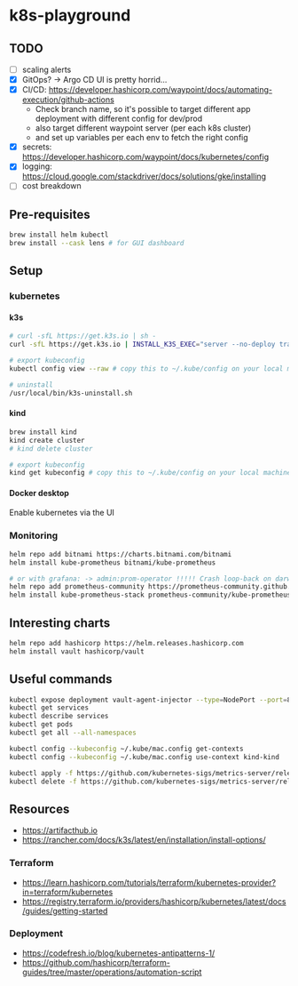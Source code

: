 # k8s-playground

## TODO

- [ ] scaling alerts
- [x] GitOps? -> Argo CD UI is pretty horrid...
- [x] CI/CD: <https://developer.hashicorp.com/waypoint/docs/automating-execution/github-actions>
  - Check branch name, so it's possible to target different app deployment with different config for dev/prod
  - also target different waypoint server (per each k8s cluster)
  - and set up variables per each env to fetch the right config
- [x] secrets: <https://developer.hashicorp.com/waypoint/docs/kubernetes/config>
- [x] logging: <https://cloud.google.com/stackdriver/docs/solutions/gke/installing>
- [ ] cost breakdown

## Pre-requisites

```bash
brew install helm kubectl
brew install --cask lens # for GUI dashboard
```

## Setup

### kubernetes

#### k3s

```bash
# curl -sfL https://get.k3s.io | sh -
curl -sfL https://get.k3s.io | INSTALL_K3S_EXEC="server --no-deploy traefik" sh # so it frees up port 80 and 443

# export kubeconfig
kubectl config view --raw # copy this to ~/.kube/config on your local machine

# uninstall
/usr/local/bin/k3s-uninstall.sh
```

#### kind

```bash
brew install kind
kind create cluster
# kind delete cluster

# export kubeconfig
kind get kubeconfig # copy this to ~/.kube/config on your local machine
```

#### Docker desktop

Enable kubernetes via the UI

### Monitoring

```bash
helm repo add bitnami https://charts.bitnami.com/bitnami
helm install kube-prometheus bitnami/kube-prometheus

# or with grafana: -> admin:prom-operator !!!!! Crash loop-back on darwin !!!!!
helm repo add prometheus-community https://prometheus-community.github.io/helm-charts
helm install kube-prometheus-stack prometheus-community/kube-prometheus-stack
```

## Interesting charts

```bash
helm repo add hashicorp https://helm.releases.hashicorp.com
helm install vault hashicorp/vault
```

## Useful commands

```bash
kubectl expose deployment vault-agent-injector --type=NodePort --port=8080
kubectl get services
kubectl describe services
kubectl get pods
kubectl get all --all-namespaces

kubectl config --kubeconfig ~/.kube/mac.config get-contexts
kubectl config --kubeconfig ~/.kube/mac.config use-context kind-kind

kubectl apply -f https://github.com/kubernetes-sigs/metrics-server/releases/latest/download/components.yaml
kubectl delete -f https://github.com/kubernetes-sigs/metrics-server/releases/latest/download/components.yaml
```

## Resources

- <https://artifacthub.io>
- <https://rancher.com/docs/k3s/latest/en/installation/install-options/>

### Terraform

- <https://learn.hashicorp.com/tutorials/terraform/kubernetes-provider?in=terraform/kubernetes>
- <https://registry.terraform.io/providers/hashicorp/kubernetes/latest/docs/guides/getting-started>

### Deployment

- <https://codefresh.io/blog/kubernetes-antipatterns-1/>
- <https://github.com/hashicorp/terraform-guides/tree/master/operations/automation-script>

